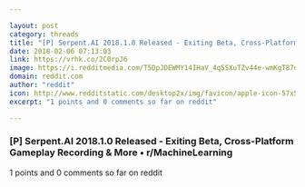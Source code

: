 ```yaml
---

layout: post
category: threads
title: "[P] Serpent.AI 2018.1.0 Released - Exiting Beta, Cross-Platform Gameplay Recording &amp; More"
date: 2018-02-06 07:13:03
link: https://vrhk.co/2C0rpJ6
image: https://i.redditmedia.com/T5DpJDEWMY14IHaV_4q5SXuTZv44e-wmKgT87qCpyeY.jpg?w=320&s=c060d5b1634a5f5c6992abf093d63709
domain: reddit.com
author: "reddit"
icon: http://www.redditstatic.com/desktop2x/img/favicon/apple-icon-57x57.png
excerpt: "1 points and 0 comments so far on reddit"

---
```


### [P] Serpent.AI 2018.1.0 Released - Exiting Beta, Cross-Platform Gameplay Recording &amp; More • r/MachineLearning

1 points and 0 comments so far on reddit